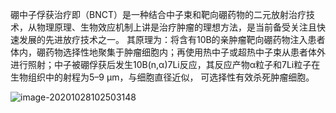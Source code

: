 硼中子俘获治疗即（BNCT）是一种结合中子束和靶向硼药物的二元放射治疗技术，从物理原理、生物效应机制上讲是治疗肿瘤的理想方法，是当前备受关注且快速发展的先进放疗技术之一。
其原理为：将含有10B的亲肿瘤靶向硼药物注入患者体内，硼药物选择性地聚集于肿瘤细胞内；再使用热中子或超热中子束从患者体外进行照射；中子被硼俘获后发生10B(n,α)7Li反应，其反应产物α粒子和7Li粒子在生物组织中的射程为5–9 μm，与细胞直径近似，
可选择性有效杀死肿瘤细胞。

![image-20201028102503148](C:\Users\Administrator\AppData\Roaming\Typora\typora-user-images\image-20201028102503148.png)